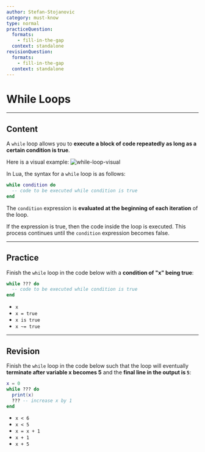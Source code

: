 ```yaml
---
author: Stefan-Stojanovic
category: must-know
type: normal
practiceQuestion:
  formats:
    - fill-in-the-gap
  context: standalone
revisionQuestion:
  formats:
    - fill-in-the-gap
  context: standalone
---
```


# While Loops

---
## Content

A `while` loop allows you to **execute a block of code repeatedly as long as a certain condition is true**. 

Here is a visual example: 
![while-loop-visual](https://img.enkipro.com/063e7e6102a3e81bd693402ae0b8444c.png)

In Lua, the syntax for a `while` loop is as follows:

```lua
while condition do
  -- code to be executed while condition is true
end
```

The `condition` expression is **evaluated at the beginning of each iteration** of the loop. 

If the expression is true, then the code inside the loop is executed. This process continues until the `condition` expression becomes false.

---

## Practice

Finish the `while` loop in the code below with a **condition of "x" being true**:

```lua
while ??? do
  -- code to be executed while condition is true
end
```
- `x`
- `x = true`
- `x is true`
- `x ~= true`

---

## Revision

Finish the `while` loop in the code below such that the loop will eventually **terminate after variable x becomes 5** and the **final line in the output is `5`**:

```lua
x = 0
while ??? do
  print(x)
  ??? -- increase x by 1
end
```

- `x < 6`
- `x < 5`
- `x = x + 1`
- `x + 1`
- `x + 5`